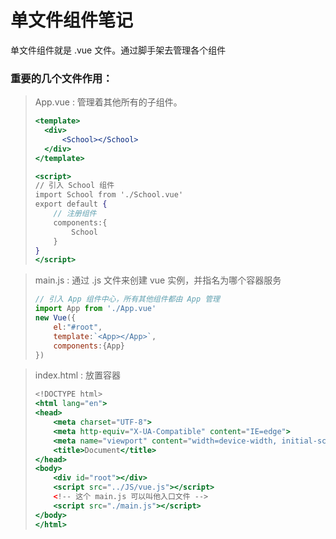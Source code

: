 # 单文件组件笔记
单文件组件就是 .vue 文件。通过脚手架去管理各个组件

### 重要的几个文件作用：

> App.vue : 管理着其他所有的子组件。
> 
> 
> ```jsx
> <template>
>   <div>
>       <School></School>
>   </div>
> </template>
> 
> <script>
> // 引入 School 组件
> import School from './School.vue'
> export default {
>     // 注册组件
>     components:{
>         School
>     }
> }
> </script>
> ```
> 

> main.js : 通过 .js 文件来创建 vue 实例，并指名为哪个容器服务
> 
> 
> ```jsx
> // 引入 App 组件中心，所有其他组件都由 App 管理
> import App from './App.vue'
> new Vue({
>     el:"#root",
>     template:`<App></App>`,
>     components:{App}    
> })
> ```
> 

> index.html : 放置容器
> 
> 
> ```jsx
> <!DOCTYPE html>
> <html lang="en">
> <head>
>     <meta charset="UTF-8">
>     <meta http-equiv="X-UA-Compatible" content="IE=edge">
>     <meta name="viewport" content="width=device-width, initial-scale=1.0">
>     <title>Document</title>
> </head>
> <body>
>     <div id="root"></div>
>     <script src="../JS/vue.js"></script>
>     <!-- 这个 main.js 可以叫他入口文件 -->
>     <script src="./main.js"></script>
> </body>
> </html>
> ```
>
